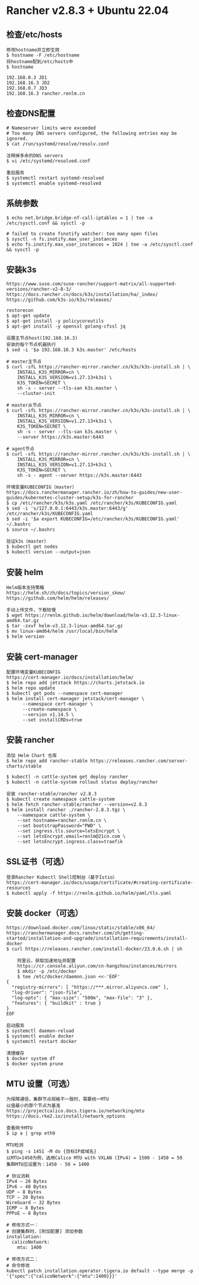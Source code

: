 # Rancher v2.8.3 + Ubuntu 22.04

## 检查/etc/hosts
	修改hostname并立即生效
	$ hostname -F /etc/hostname
	将hostname配到/etc/hosts中
	$ hostname
```
192.168.0.3 JD1
192.168.16.3 JD2
192.168.0.7 JD3
192.168.16.3 rancher.renlm.cn
```

## 检查DNS配置
	# Nameserver limits were exceeded
	# Too many DNS servers configured, the following entries may be ignored.
	$ cat /run/systemd/resolve/resolv.conf
	
	注释掉多余的DNS servers
	$ vi /etc/systemd/resolved.conf
	
	重启服务
	$ systemctl restart systemd-resolved
	$ systemctl enable systemd-resolved
	
## 系统参数
	$ echo net.bridge.bridge-nf-call-iptables = 1 | tee -a /etc/sysctl.conf && sysctl -p
	
	# failed to create fsnotify watcher: too many open files
	$ sysctl -n fs.inotify.max_user_instances
	$ echo fs.inotify.max_user_instances = 1024 | tee -a /etc/sysctl.conf && sysctl -p
	
## 安装k3s
	https://www.suse.com/suse-rancher/support-matrix/all-supported-versions/rancher-v2-8-3/
	https://docs.rancher.cn/docs/k3s/installation/ha/_index/
	https://github.com/k3s-io/k3s/releases/
	
	restorecon
	$ apt-get update
	$ apt-get install -y policycoreutils
	$ apt-get install -y openssl golang-cfssl jq
	
	设置主节点host(192.168.16.3)
	安装的每个节点机器执行
	$ sed -i '$a 192.168.16.3 k3s.master' /etc/hosts
		
```	
# master主节点
$ curl -sfL https://rancher-mirror.rancher.cn/k3s/k3s-install.sh | \
    INSTALL_K3S_MIRROR=cn \
    INSTALL_K3S_VERSION=v1.27.13+k3s1 \
    K3S_TOKEN=SECRET \
    sh -s - server --tls-san k3s.master \
    --cluster-init
```

```	
# master从节点
$ curl -sfL https://rancher-mirror.rancher.cn/k3s/k3s-install.sh | \
    INSTALL_K3S_MIRROR=cn \
    INSTALL_K3S_VERSION=v1.27.13+k3s1 \
    K3S_TOKEN=SECRET \
    sh -s - server --tls-san k3s.master \
    --server https://k3s.master:6443
```

```	
# agent节点
$ curl -sfL https://rancher-mirror.rancher.cn/k3s/k3s-install.sh | \
    INSTALL_K3S_MIRROR=cn \
    INSTALL_K3S_VERSION=v1.27.13+k3s1 \
    K3S_TOKEN=SECRET \
    sh -s - agent --server https://k3s.master:6443
```

	环境变量KUBECONFIG（master）
	https://docs.ranchermanager.rancher.io/zh/how-to-guides/new-user-guides/kubernetes-cluster-setup/k3s-for-rancher
	$ cp /etc/rancher/k3s/k3s.yaml /etc/rancher/k3s/KUBECONFIG.yaml
	$ sed -i 's/127.0.0.1:6443/k3s.master:6443/g' /etc/rancher/k3s/KUBECONFIG.yaml
	$ sed -i '$a export KUBECONFIG=/etc/rancher/k3s/KUBECONFIG.yaml' ~/.bashrc
	$ source ~/.bashrc
	
	验证k3s（master）
	$ kubectl get nodes
	$ kubectl version --output=json
	
## 安装 helm
	Helm版本支持策略
	https://helm.sh/zh/docs/topics/version_skew/
	https://github.com/helm/helm/releases/
	
	手动上传文件，下载较慢
	$ wget https://renlm.github.io/helm/download/helm-v3.12.3-linux-amd64.tar.gz
	$ tar -zxvf helm-v3.12.3-linux-amd64.tar.gz
	$ mv linux-amd64/helm /usr/local/bin/helm
	$ helm version

## 安装 cert-manager
	配置环境变量KUBECONFIG
	https://cert-manager.io/docs/installation/helm/
	$ helm repo add jetstack https://charts.jetstack.io
	$ helm repo update
	$ kubectl get pods --namespace cert-manager
	$ helm install cert-manager jetstack/cert-manager \
		  --namespace cert-manager \
		  --create-namespace \
		  --version v1.14.5 \
		  --set installCRDs=true

## 安装 rancher
	添加 Helm Chart 仓库
	$ helm repo add rancher-stable https://releases.rancher.com/server-charts/stable
	
	$ kubectl -n cattle-system get deploy rancher
	$ kubectl -n cattle-system rollout status deploy/rancher
	
	安装 rancher-stable/rancher v2.8.3
	$ kubectl create namespace cattle-system
	$ helm fetch rancher-stable/rancher --version=v2.8.3
	$ helm install rancher ./rancher-2.8.3.tgz \
        --namespace cattle-system \
        --set hostname=rancher.renlm.cn \
        --set bootstrapPassword="PWD" \
        --set ingress.tls.source=letsEncrypt \
        --set letsEncrypt.email=renlm@21cn.com \
        --set letsEncrypt.ingress.class=traefik
	
## SSL证书（可选）
	登录Rancher Kubectl Shell控制台（基于Istio）
	https://cert-manager.io/docs/usage/certificate/#creating-certificate-resources
	$ kubectl apply -f https://renlm.github.io/helm/yaml/tls.yaml

## 安装 docker（可选）
	https://download.docker.com/linux/static/stable/x86_64/
	https://ranchermanager.docs.rancher.com/zh/getting-started/installation-and-upgrade/installation-requirements/install-docker
	$ curl https://releases.rancher.com/install-docker/23.0.6.sh | sh

```
	阿里云，获取加速地址并配置
	https://cr.console.aliyun.com/cn-hangzhou/instances/mirrors
	$ mkdir -p /etc/docker
	$ tee /etc/docker/daemon.json <<-'EOF'
{
  "registry-mirrors": [ "https://***.mirror.aliyuncs.com" ],
  "log-driver": "json-file",
  "log-opts": { "max-size": "500m", "max-file": "3" },
  "features": { "buildkit" : true }
}
EOF
```
	
	启动服务
	$ systemctl daemon-reload
	$ systemctl enable docker
	$ systemctl restart docker
	
	清理缓存
	$ docker system df
	$ docker system prune
	
## MTU 设置（可选）
	为保障通信，集群节点规格不一致时，需要统一MTU
	以值最小的那个节点为基准
	https://projectcalico.docs.tigera.io/networking/mtu
	https://docs.rke2.io/install/network_options

	查看网卡MTU
	$ ip a | grep eth0
	
	MTU检测
	$ ping -s 1451 -M do {目标IP或域名}
	以MTU=1450为例，选用Calico MTU with VXLAN (IPv4) = 1500 - 1450 = 50
	集群MTU应设置为：1450 - 50 = 1400
	
```
# 协议消耗
IPv4 – 20 Bytes
IPv6 – 40 Bytes
UDP – 8 Bytes
TCP – 20 Bytes
WireGuard – 32 Bytes
ICMP – 8 Bytes
PPPoE – 8 Bytes
```

```
# 修改方式一：
# 创建集群时，[附加配置] 添加参数
installation:
  calicoNetwork:
    mtu: 1400
```
	
```
# 修改方式二：
# 命令修改
kubectl patch installation.operator.tigera.io default --type merge -p '{"spec":{"calicoNetwork":{"mtu":1400}}}'
```
